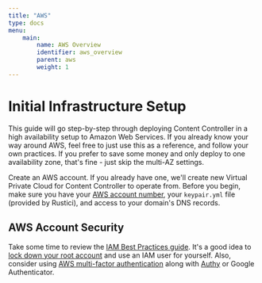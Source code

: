 ```yaml
---
title: "AWS"
type: docs
menu:
    main:
        name: AWS Overview
        identifier: aws_overview
        parent: aws
        weight: 1
---
```


# Initial Infrastructure Setup

This guide will go step-by-step through deploying Content Controller in a high availability setup to Amazon Web Services.  If you already know your way around AWS, feel free to just use this as a reference, and follow your own practices.  If you prefer to save some money and only deploy to one availability zone, that's fine - just skip the multi-AZ settings.

Create an AWS account. If you already have one, we'll create new Virtual Private Cloud for Content Controller to operate from.  Before you begin, make sure you have your [AWS account number](https://docs.aws.amazon.com/IAM/latest/UserGuide/console_account-alias.html), your `keypair.yml` file (provided by Rustici), and access to your domain's DNS records.

## AWS Account Security

Take some time to review the [IAM Best Practices guide](https://docs.aws.amazon.com/IAM/latest/UserGuide/best-practices.html).  It's a good idea to [lock down your root account](https://docs.aws.amazon.com/IAM/latest/UserGuide/best-practices.html#lock-away-credentials) and use an IAM user for yourself.  Also, consider using [AWS multi-factor authentication](https://aws.amazon.com/iam/details/mfa/) along with [Authy](https://authy.com/) or Google Authenticator.
